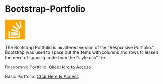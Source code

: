 # Bootstrap-Portfolio

![img](./assets/images/stackoverflow.png)

The Bootstrap Portfolio is an altered version of the "Responsive Portfolio." Bootstrap was used to space out the items with columns and rows to lessen the need of spacing code from the "style.css" file.

Responsive Portfolio:
[Click Here to Access](https://github.com/rweitman/Responsive-Portfolio)

Basic Portfolio:
[Click Here to Access](https://github.com/rweitman/Basic-Portfolio)
